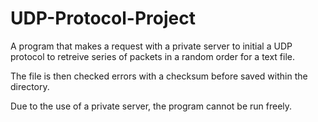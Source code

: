 # UDP-Protocol-Project 
A program that makes a request with a private server to initial a UDP protocol to retreive series of packets in a random order for a text file.

The file is then checked errors with a checksum before saved within the directory.

Due to the use of a private server, the program cannot be run freely.
